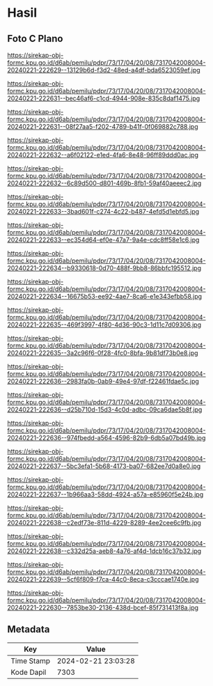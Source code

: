# Hasil

## Foto C Plano

https://sirekap-obj-formc.kpu.go.id/d6ab/pemilu/pdpr/73/17/04/20/08/7317042008004-20240221-222629--13129b6d-f3d2-48ed-a4df-bda6523059ef.jpg

https://sirekap-obj-formc.kpu.go.id/d6ab/pemilu/pdpr/73/17/04/20/08/7317042008004-20240221-222631--bec46af6-c1cd-4944-908e-835c8daf1475.jpg

https://sirekap-obj-formc.kpu.go.id/d6ab/pemilu/pdpr/73/17/04/20/08/7317042008004-20240221-222631--08f27aa5-f202-4789-b41f-0f069882c788.jpg

https://sirekap-obj-formc.kpu.go.id/d6ab/pemilu/pdpr/73/17/04/20/08/7317042008004-20240221-222632--a6f02122-e1ed-4fa6-8e48-96ff89ddd0ac.jpg

https://sirekap-obj-formc.kpu.go.id/d6ab/pemilu/pdpr/73/17/04/20/08/7317042008004-20240221-222632--6c89d500-d801-469b-8fb1-59af40aeeec2.jpg

https://sirekap-obj-formc.kpu.go.id/d6ab/pemilu/pdpr/73/17/04/20/08/7317042008004-20240221-222633--3bad601f-c274-4c22-b487-4efd5d1ebfd5.jpg

https://sirekap-obj-formc.kpu.go.id/d6ab/pemilu/pdpr/73/17/04/20/08/7317042008004-20240221-222633--ec354d64-ef0e-47a7-9a4e-cdc8ff58e1c6.jpg

https://sirekap-obj-formc.kpu.go.id/d6ab/pemilu/pdpr/73/17/04/20/08/7317042008004-20240221-222634--b9330618-0d70-488f-9bb8-86bbfc195512.jpg

https://sirekap-obj-formc.kpu.go.id/d6ab/pemilu/pdpr/73/17/04/20/08/7317042008004-20240221-222634--16675b53-ee92-4ae7-8ca6-e1e343efbb58.jpg

https://sirekap-obj-formc.kpu.go.id/d6ab/pemilu/pdpr/73/17/04/20/08/7317042008004-20240221-222635--469f3997-4f80-4d36-90c3-1d11c7d09306.jpg

https://sirekap-obj-formc.kpu.go.id/d6ab/pemilu/pdpr/73/17/04/20/08/7317042008004-20240221-222635--3a2c96f6-0f28-4fc0-8bfa-9b81df73b0e8.jpg

https://sirekap-obj-formc.kpu.go.id/d6ab/pemilu/pdpr/73/17/04/20/08/7317042008004-20240221-222636--2983fa0b-0ab9-49e4-97df-f22461fdae5c.jpg

https://sirekap-obj-formc.kpu.go.id/d6ab/pemilu/pdpr/73/17/04/20/08/7317042008004-20240221-222636--d25b710d-15d3-4c0d-adbc-09ca6dae5b8f.jpg

https://sirekap-obj-formc.kpu.go.id/d6ab/pemilu/pdpr/73/17/04/20/08/7317042008004-20240221-222636--974fbedd-a564-4596-82b9-6db5a07bd49b.jpg

https://sirekap-obj-formc.kpu.go.id/d6ab/pemilu/pdpr/73/17/04/20/08/7317042008004-20240221-222637--5bc3efa1-5b68-4173-ba07-682ee7d0a8e0.jpg

https://sirekap-obj-formc.kpu.go.id/d6ab/pemilu/pdpr/73/17/04/20/08/7317042008004-20240221-222637--1b966aa3-58dd-4924-a57a-e85960f5e24b.jpg

https://sirekap-obj-formc.kpu.go.id/d6ab/pemilu/pdpr/73/17/04/20/08/7317042008004-20240221-222638--c2edf73e-811d-4229-8289-4ee2cee6c9fb.jpg

https://sirekap-obj-formc.kpu.go.id/d6ab/pemilu/pdpr/73/17/04/20/08/7317042008004-20240221-222638--c332d25a-aeb8-4a76-af4d-1dcb16c37b32.jpg

https://sirekap-obj-formc.kpu.go.id/d6ab/pemilu/pdpr/73/17/04/20/08/7317042008004-20240221-222639--5cf6f809-f7ca-44c0-8eca-c3cccae1740e.jpg

https://sirekap-obj-formc.kpu.go.id/d6ab/pemilu/pdpr/73/17/04/20/08/7317042008004-20240221-222630--7853be30-2136-438d-bcef-85f731413f8a.jpg


## Metadata

| Key        | Value               |
| ---------- | ------------------- |
| Time Stamp | 2024-02-21 23:03:28 |
| Kode Dapil | 7303                |



